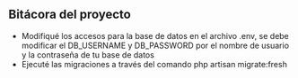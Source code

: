 ## Bitácora del proyecto

- Modifiqué los accesos para la base de datos en el archivo .env, se debe modificar el DB_USERNAME y DB_PASSWORD por el nombre de usuario y la contraseña de tu base de datos
- Ejecuté las migraciones a través del comando php artisan migrate:fresh